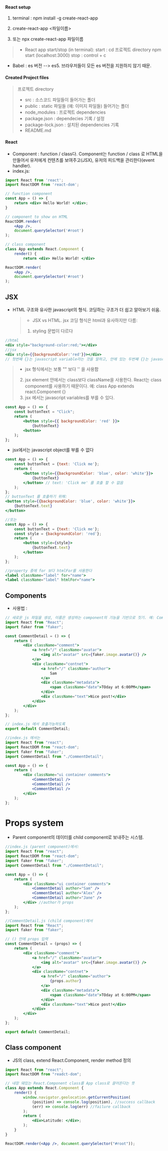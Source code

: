 #### React setup

1. terminal : npm install -g create-react-app
2. create-react-app <파일이름>

3. 또는 npx create-react-app 파일이름

> - React app start/stop (in terminal):
>   start : cd 프로젝트 directory
>   npm start (localhost:3000)
>   stop : control + c

- Babel : es 버전 --> es5. 브라우저들이 모든 es 버전을 지원하지 않기 때문.

#### Created Project files

> 프로젝트 directory
>
> - src : 소스코드 파일들이 들어가는 폴더
> - public : static 파일들 (예: 이미지 파일들) 들어가는 폴더
> - node_modules : 프로젝트 dependencies
> - package.json : dependecies 기록 / 설정
> - package-lock.json : 설치된 dependencies 기록
> - README.md

#### React

- Component : function / class다. Component는 function / class 로 HTML을 만들어서 유저에게 컨텐츠를 보여주고(JSX), 유저의 피드백을 관리한다(event handler).
- index.js:

```jsx
import React from 'react';
import ReactDOM from 'react-dom';

// function component
const App = () => {
    return <div> Hello World! </div>;
}

// component to show on HTML
ReactDOM.render(
    <App />,
    document.querySelector('#root')
);

// class component
class App extends React.Component {
	render() {
        return <div> Hello World! </div>

ReactDOM.render(
    <App />,
    document.querySelector('#root')
);

```

## JSX

- HTML 구조와 유사한 javascript의 형식. 코딩하는 구조가 더 쉽고 알아보기 쉬움.
  > - JSX vs HTML. jsx 코딩 형식은 html과 유사하지만 다름:
  >
  > 1. styling 문법이 다르다

```jsx
//html
<div style="background-color:red;"></div>
//jsx
<div style={{backgroundColor:'red'}}></div>
// 첫번째 {}는 javascript variable라는 것을 말하고, 안에 있는 두번째 {}는 javascript object라는 것을 말한다.
```

> - jsx 형식에서는 보통 "" 보다 '' 을 사용함
>
> 2. jsx element 안에서는 class보다 className을 사용한다. React는 class component를 사용하기 때문이다. 예: class App extends react.Component {}
> 3. jsx 에서는 javascript variables를 부를 수 있다.

```jsx
const App = () => {
	const buttonText = "Click";
	return (
        <button style={{ backgroundColor: 'red' }}>
            {buttonText}
        <button>
    );
};
```

- jsx에서는 javascript object를 부를 수 없다

```jsx
const App = () => {
	const buttonText = {text: 'Click me'};
	return (
	    <button style={{backgroundColor: 'blue', color: 'white'}}>
			{buttonText}
        </button> // text: 'Click me' 를 호출 할 수 없음
    );
};
// buttonText 를 호출하기 위해:
<button style={{backgroundColor: 'blue', color: 'white'}}>
	{buttonText.text}
</button>

//또는
const App = () => {
	const buttonText = {text: 'Click me'};
	const style = {backgroundColor: 'red'};
	return (
		<button style={style}>
			{buttonText.text}
		</button>
    );
};

//property 중에 for 보다 htmlFor를 사용한다
<label className="label" for="name">
<label className="label" htmlFor="name">
```

## Components

- 사용법 :

```jsx
// 새로운 js 파일을 생성, 이름은 생성하는 component의 기능을 기반으로 짓기. 예: CommentDetail.js 파일 생성
import React from "React";
import faker from "faker";

const CommentDetail = () => {
	return (
		<div className="comment">
			<a href="/" className="avatar">
				<img alt="avatar" src={faker.image.avatar()} />
			</a>
			<div className="contnet">
				<a href="/" className="author">
					Sam
				</a>
				<div className="metadata">
					<span className="date">TOday at 6:00PM</span>
				</div>
				<div className="text">Nice post!</div>
			</div>
		</div>
	);
};

// index.js 에서 호출가능하도록
export default CommentDetail;
```

```jsx
//index.js 에서는
import React from "react";
import ReactDOM from "react-dom";
import faker from "faker";
import CommentDetail from "./CommentDetail";

const App = () => {
	return (
		<div className="ui container comments">
			<CommentDetail />
			<CommentDetail />
			<CommentDetail />
		</div>
	);
};
```

# Props system

- Parent component의 데이터를 child component로 보내주는 시스템.

```jsx
//index.js (parent component)에서:
import React from "react";
import ReactDOM from "react-dom";
import faker from "faker";
import CommentDetail from "./CommentDetail";

const App = () => {
	return (
		<div className="ui container comments">
			<CommentDetail author="Sam" />
			<CommentDetail author="Alex" />
			<CommentDetail author="Jane" />
		</div> //author가 props
	);
};

//CommentDetail.js (child component)에서
import React from "React";
import faker from "faker";

// () 안에 props 입력
const CommentDetail = (props) => {
	return (
		<div className="comment">
			<a href="/" className="avatar">
				<img alt="avatar" src={faker.image.avatar()} />
			</a>
			<div className="contnet">
				<a href="/" className="author">
					{props.author}
				</a>
				<div className="metadata">
					<span className="date">TOday at 6:00PM</span>
				</div>
				<div className="text">Nice post!</div>
			</div>
		</div>
	);
};

export default CommentDetail;
```

## Class component

- JS의 class, extend React.Component, render method 정의

```jsx
import React from "react";
import ReactDOM from "readct-dom";

// 내장 돼있는 React.Component class를 App class로 끌어온다는 뜻
class App extends React.Component {
	render() {
		window.navigator.geolocation.getCurrentPosition(
			(position) => console.log(position), //success callback
			(err) => console.log(err) //failure callback
		);
		return (
            <div>Latitude: </div>;
        );
	}
}

ReactDOM.render(<App />, document.querySelector("#root"));
```
